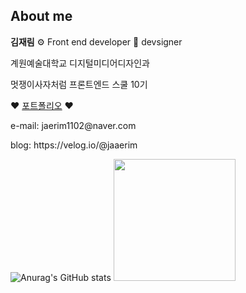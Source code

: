 
<div>
  <h2>About me</h2>
 <p><b>김재림</b> ⚙️ Front end developer 🍄 devsigner </p>
  <p>계원예술대학교 디지털미디어디자인과</p>
  <p>멋쟁이사자처럼 프론트엔드 스쿨 10기</p>
❤️ <a font-size="13px" href="https://jaerim.kr/">포트폴리오</a> ❤️
  
<p>e-mail: jaerim1102@naver.com</p>
<p>blog: https://velog.io/@jaaerim </p>

  ![Anurag's GitHub stats](https://github-readme-stats.vercel.app/api?username=jaerim1102&show_icons=true&theme=radical) 
  <img height="195px" src="https://github-readme-stats.vercel.app/api/top-langs/?username=jaerim1102&layout=compact">
